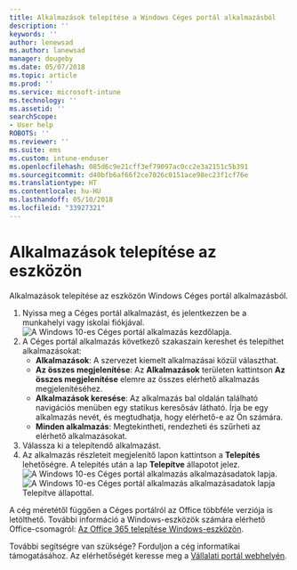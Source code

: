 ```yaml
---
title: Alkalmazások telepítése a Windows Céges portál alkalmazásból
description: ''
keywords: ''
author: lenewsad
ms.author: lanewsad
manager: dougeby
ms.date: 05/07/2018
ms.topic: article
ms.prod: ''
ms.service: microsoft-intune
ms.technology: ''
ms.assetid: ''
searchScope:
- User help
ROBOTS: ''
ms.reviewer: ''
ms.suite: ems
ms.custom: intune-enduser
ms.openlocfilehash: 085d6c9e21cff3ef79097ac0cc2e3a2151c5b391
ms.sourcegitcommit: d40bfb6af66f2ce7026c0151ace98ec23f1cf76e
ms.translationtype: HT
ms.contentlocale: hu-HU
ms.lasthandoff: 05/10/2018
ms.locfileid: "33927321"
---
```

# <a name="install-apps-on-your-device"></a>Alkalmazások telepítése az eszközön
Alkalmazások telepítése az eszközön Windows Céges portál alkalmazásból.

1. Nyissa meg a Céges portál alkalmazást, és jelentkezzen be a munkahelyi vagy iskolai fiókjával.
![A Windows 10-es Céges portál alkalmazás kezdőlapja.](./media/RS1_AppDetailsPage_Installed_03.png)
2. A Céges portál alkalmazás következő szakaszain kereshet és telepíthet alkalmazásokat:
    * **Alkalmazások**: A szervezet kiemelt alkalmazásai közül választhat. 
    * **Az összes megjelenítése**: Az **Alkalmazások** területen kattintson **Az összes megjelenítése** elemre az összes elérhető alkalmazás megjelenítéséhez.
    * **Alkalmazások keresése**: Az alkalmazás bal oldalán található navigációs menüben egy statikus keresősáv látható. Írja be egy alkalmazás nevét, és megtudhatja, hogy elérhető-e az Ön számára.
    * **Minden alkalmazás**: Megtekintheti, rendezheti és szűrheti az elérhető alkalmazásokat.
3. Válassza ki a telepítendő alkalmazást.
4. Az alkalmazás részleteit megjelenítő lapon kattintson a **Telepítés** lehetőségre. A telepítés után a lap **Telepítve** állapotot jelez.
![A Windows 10-es Céges portál alkalmazás alkalmazásadatok lapja.](./media/RS1_AppDetailsPage_Installed_02.png)  
![A Windows 10-es Céges portál alkalmazás alkalmazásadatok lapja Telepítve állapottal.](./media/RS1_AppDetailsPage_Installed_01.png)    

 A cég méretétől függően a Céges portálról az Office többféle verziója is letölthető. További információ a Windows-eszközök számára elérhető Office-csomagról: [Az Office 365 telepítése Windows-eszközön](./install-office-windows.md).

További segítségre van szüksége? Forduljon a cég informatikai támogatásához. Az elérhetőségét keresse meg a [Vállalati portál webhelyén](https://portal.manage.microsoft.com#HelpDeskDialog).
